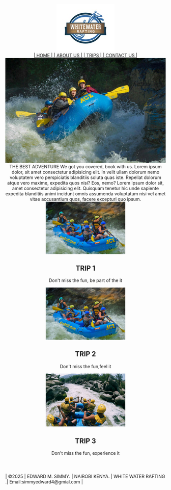 
<html lang="en">
<head>
    <meta charset="UTF-8">
    <link rel="stylesheet" href ="styles.css">
    <link rel="https// Exported Palette - https://coolors.co/ffffff-a48e8e-413939-8d7c84-1c211f">
    <meta name="viewport" content="width=device-width, initial-scale=1.0">
    <title> WATER RAFTING </title>
</head>
<body>
    <header>
     <div class="logo-box">
      <img class="logo" src="images/z-wwr-blue.jpg" >
        <nav class="navbar">
        <a href ="list" > | HOME | </a>
        <a href = "list"> | ABOUT US | </a>
        <a href ="list" > | TRIPS | </a>
        <a href ="list" > | CONTACT US | </a>
        </nav>
<div id="my_cover">
  <img class=my_cover src="images/fall-upper-gauley.jpg">
</div>

<div id="text">THE BEST ADVENTURE
 We got you covered, book with us.
 Lorem ipsum dolor, sit amet consectetur adipisicing elit. In velit ullam 
 dolorum nemo voluptatem vero perspiciatis blanditiis soluta quas iste. Repellat dolorum atque vero maxime,
 expedita quos nisi? Eos, nemo?
 Lorem ipsum dolor sit, amet consectetur adipisicing elit. Quisquam tenetur hic unde sapiente expedita 
 blanditiis animi incidunt omnis assumenda voluptatum nisi vel amet vitae accusantium quos, facere excepturi quo ipsum.
</div>

<div class="container">
  <div class="box" id="box1">
    <img src="images/new-river-gorge-rapid-run.jpg" alt="TRIPS image desc" width="250/200">
     <h2>TRIP 1</h2>
      <P>Don't miss the fun, be part of the it </P>
    </div>

<div class="box" id="box2">
  <img src="images/new-river.jpg" alt="TRIPS image desc" width="250/200">
  <h2>TRIP 2</h2>
    <P>Don't miss the fun,feel it </P>
    </div>

<div class="box" id="box3">
  <img src="images/gettyimages.jpg" alt="TRIPS image desc" width="250/200">
    <h2>TRIP 3</h2>
      <P>Don't miss the fun, experience it </P>
      </div>
    </header>
    </body>
<footer>
    <p> | &copy;2025 | EDWARD M. SIMMY. | NAIROBI KENYA. | WHITE WATER RAFTING .| Email:simmyedward4@gmial.com | </p>
 </footer>   
</html>
